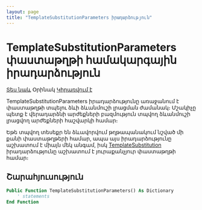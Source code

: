 ```yaml
---
layout: page
title: "TemplateSubstitutionParameters իրադարձություն"
---
```


# TemplateSubstitutionParameters փաստաթղթի համակարգային իրադարձություն

[Տես նաև](TemplateSubstitution.md) Օրինակ [Կիրառվում է](../Defs/doc.md)

TemplateSubstitutionParameters իրադարձությունը առաջանում է փաստաթղթի տպելու ձևի ձևանմուշի լրացման ժամանակ։ 
Մշակիչը պետք է վերադարձնի արժեքների բազմություն տպվող ձևանմուշի լրացվող արժեքների հաշվարկի համար։ 

Եթե տպվող տեսեքր են ձևավորվում թղթապանակում նշված մի քանի փաստաթղթերի համար, ապա այս իրադարձությունը աշխատում է միայն մեկ անգամ, իսկ [TemplateSubstitution](TemplateSubstitution.md) իրադարձությունը աշխատում է յուրաքանչյուր փաստաթղթի համար։

## Շարահյուսություն

``` vb
Public Function TemplateSubstitutionParameters() As Dictionary
    ' statements
End Function
```
